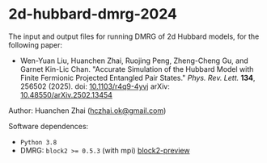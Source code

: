 # 2d-hubbard-dmrg-2024

The input and output files for running DMRG of 2d Hubbard models, for the following paper:

* Wen-Yuan Liu, Huanchen Zhai, Ruojing Peng, Zheng-Cheng Gu, and Garnet Kin-Lic Chan. "Accurate Simulation of the Hubbard Model with Finite Fermionic Projected Entangled Pair States." _Phys. Rev. Lett._ **134**, 256502 (2025). doi: [10.1103/r4q9-4yvj](https://doi.org/10.1103/r4q9-4yvj) arXiv: [10.48550/arXiv.2502.13454](https://doi.org/10.48550/arXiv.2502.13454)

Author: Huanchen Zhai (hczhai.ok@gmail.com)

Software dependences:

* ``Python 3.8``
* DMRG: ``block2 >= 0.5.3`` (with mpi) [block2-preview](https://github.com/block-hczhai/block2-preview)
